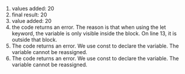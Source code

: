 1. values added: 20
2. final result: 20
3. value added: 20
4. the code returns an error. The reason is that when using the let keyword, the variable is only visible inside the block. On line 13, it is outside that block.
5. The code returns an error. We use const to declare the variable. The variable cannot be reassigned. 
6. The code returns an error. We use const to declare the variable. The variable cannot be reassigned. 
 